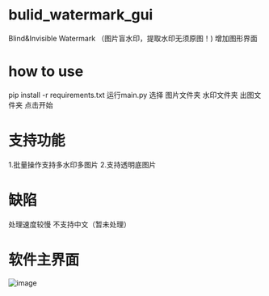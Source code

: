 # bulid_watermark_gui
Blind&amp;Invisible Watermark （图片盲水印，提取水印无须原图！) 增加图形界面
# how to use
pip install -r requirements.txt
运行main.py
选择 图片文件夹 水印文件夹 出图文件夹 点击开始
# 支持功能
1.批量操作支持多水印多图片
2.支持透明底图片
# 缺陷
处理速度较慢
不支持中文（暂未处理）
# 软件主界面
![image](https://user-images.githubusercontent.com/59002786/155467735-dc6c9171-b9db-4025-919a-9c05dfaf7431.png)

